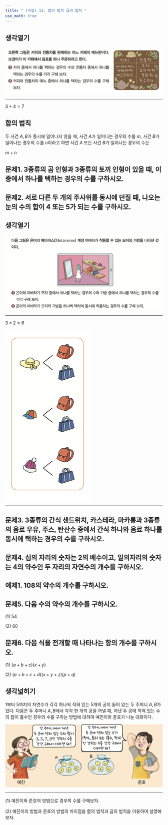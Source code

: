 ```yaml
---
title: " (수업) 13. 합의 법칙 곱의 법칙 " 
use_math: true
---
```


## 생각열기

<img src="_notes/qanote/4. 수업 ppt 정리/Pasted%20image%2020250510213610.png"/>

---

$3+4=7$

## 합의 법칙

두 사건 $A, B$가 동시에 일어나지 않을 때, 사건 $A$가 일어나는 경우의 수를 $m$, 사건 $B$가 일어나는 경우의 수를 $n$이라고 하면 사건 $A$ 또는 사건 $B$가 일어나는 경우의 수는

$m+n$

## 문제1. 3종류의 곰 인형과 3종류의 토끼 인형이 있을 때, 이 중에서 하나를 택하는 경우의 수를 구하시오. 



## 문제2. 서로 다른 두 개의 주사위를 동시에 던질 때, 나오는 눈의 수의 합이 4 또는 5가 되는 수를 구하시오. 



## 생각열기

<img src="_notes/qanote/4. 수업 ppt 정리/Pasted%20image%2020250510214445.png"/>

---

$3\times 2=6$

<img src="_notes/qanote/4. 수업 ppt 정리/Pasted%20image%2020250510215404.png"/>

---

## 문제3. 3종류의 간식 샌드위치, 카스테라, 마카롱과 3종류의 음료 우유, 주스, 탄산수 중에서 간식 하나와 음료 하나를 동시에 택하는 경우의 수를 구하시오. 



## 문제4. 십의 자리의 숫자는 2의 배수이고, 일의자리의 숫자는 4의 약수인 두 자리의 자연수의 개수를 구하시오. 



## 예제1. 108의 약수의 개수를 구하시오. 



## 문제5. 다음 수의 약수의 개수를 구하시오. 

(1) 54

(2) 60

## 문제6. 다음 식을 전개할 때 나타나는 항의 개수를 구하시오. 

(1) $(a+b+c)(x+y)$

(2) $(a+b+c+d)(x+y+z)(p+q)$



## 생각넓히기

1부터 5까지의 자연수가 각각 하나씩 적혀 있는 5개의 공이 들어 있는 두 주머니 $A, B$가 있다. 다음은 두 주머니 $A, B$에서 각각 한 개의 공을 꺼낼 때, 꺼낸 두 공에 적혀 있는 수의 합이 홀수인 경우의 수를 구하는 방법에 대하여 예진이와 준호가 나눈 대화이다. 

<img src="_notes/qanote/4. 수업 ppt 정리/Pasted%20image%2020250510221922.png"/>

---

(1) 예진이와 준호의 방법으로 경우의 수를 구해보자.

(2) 예진이의 방법과 준호의 방법의 차이점을 합의 법칙과 곱의 법칙을 이용하여 설명해 보자. 

